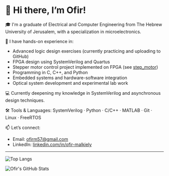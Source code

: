# 👋 Hi there, I’m Ofir!

🎓 I'm a graduate of Electrical and Computer Engineering from The Hebrew University of Jerusalem, with a specialization in microelectronics.



🔧 I have hands-on experience in:
- Advanced logic design exercises (currently practicing and uploading to GitHub)
- FPGA design using SystemVerilog and Quartus
- Stepper motor control project implemented on FPGA (see [step_motor](https://github.com/ofirm57/Step_Motor-Controller-))
- Programming in C, C++, and Python
- Embedded systems and hardware-software integration
- Optical system development and experimental lab work


💻 Currently deepening my knowledge in SystemVerilog and asynchronous design techniques.


🛠️ Tools & Languages:
SystemVerilog · Python · C/C++ · MATLAB · Git · Linux · FreeRTOS

📫 Let’s connect:
- Email: ofirm57@gmail.com
- LinkedIn: [linkedin.com/in/ofir-malkiely](https://www.linkedin.com/in/ofir-malkiely/)

---
![Top Langs](https://github-readme-stats.vercel.app/api/top-langs/?username=ofirm57&layout=compact)

![Ofir's GitHub Stats](https://github-readme-stats.vercel.app/api?username=ofirm57&show_icons=true&theme=default)

